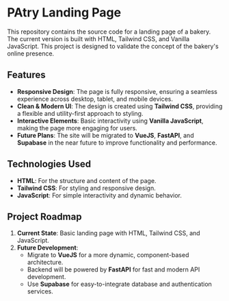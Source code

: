 # PAtry Landing Page

This repository contains the source code for a landing page of a bakery. The current version is built with HTML, Tailwind CSS, and Vanilla JavaScript. This project is designed to validate the concept of the bakery's online presence.

## Features
- **Responsive Design**: The page is fully responsive, ensuring a seamless experience across desktop, tablet, and mobile devices.
- **Clean & Modern UI**: The design is created using **Tailwind CSS**, providing a flexible and utility-first approach to styling.
- **Interactive Elements**: Basic interactivity using **Vanilla JavaScript**, making the page more engaging for users.
- **Future Plans**: The site will be migrated to **VueJS**, **FastAPI**, and **Supabase** in the near future to improve functionality and performance.

## Technologies Used
- **HTML**: For the structure and content of the page.
- **Tailwind CSS**: For styling and responsive design.
- **JavaScript**: For simple interactivity and dynamic behavior.

## Project Roadmap
1. **Current State**: Basic landing page with HTML, Tailwind CSS, and JavaScript.
2. **Future Development**:
   - Migrate to **VueJS** for a more dynamic, component-based architecture.
   - Backend will be powered by **FastAPI** for fast and modern API development.
   - Use **Supabase** for easy-to-integrate database and authentication services.
